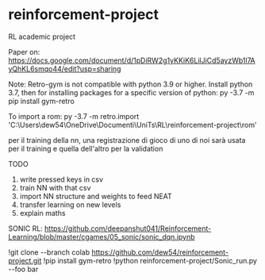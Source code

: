 # reinforcement-project
RL academic project

Paper on:
https://docs.google.com/document/d/1pDiRW2g1yKKiK6LilJiCd5ayzWb1l7AyQhKL6smqo44/edit?usp=sharing

Note: 
Retro-gym is not compatible with python 3.9 or higher. Install python 3.7, then for installing packages for a specific version of python:
py -3.7 -m pip install gym-retro

To import a rom:
py -3.7 -m retro.import 'C:\Users\dew54\OneDrive\Documenti\UniTs\RL\reinforcement-project\rom'

per il training della nn, una registrazione di gioco di uno di noi sarà usata per il training e quella dell'altro per la validation

TODO
1) write pressed keys in csv
2) train NN with that csv
3) import NN structure and weights to feed NEAT
4) transfer learning on new levels
5) explain maths




SONIC RL:
https://github.com/deepanshut041/Reinforcement-Learning/blob/master/cgames/05_sonic/sonic_dqn.ipynb



!git clone --branch colab https://github.com/dew54/reinforcement-project.git
!pip install gym-retro
!python reinforcement-project/Sonic_run.py --foo bar